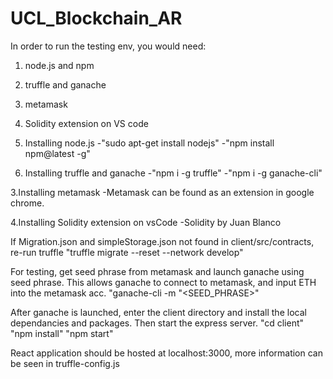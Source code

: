 # UCL_Blockchain_AR

In order to run the testing env, you would need:
1. node.js and npm
2. truffle and ganache 
3. metamask 
4. Solidity extension on VS code

1. Installing node.js 
  -"sudo apt-get install nodejs"
  -"npm install npm@latest -g"

2. Installing truffle and ganache 
  -"npm i -g truffle"
  -"npm i -g ganache-cli"
  
 3.Installing metamask
  -Metamask can be found as an extension in google chrome.
  
 4.Installing Solidity extension on vsCode
  -Solidity by Juan Blanco
 
If Migration.json and simpleStorage.json not found in client/src/contracts, re-run truffle 
"truffle migrate --reset --network develop"

For testing, get seed phrase from metamask and launch ganache using seed phrase. This allows ganache to connect to metamask, and input ETH into the metamask acc.
"ganache-cli -m "<SEED_PHRASE>"

After ganache is launched, enter the client directory and install the local dependancies and packages. Then start the express server.
"cd client"
"npm install" 
"npm start"

React application should be hosted at localhost:3000, more information can be seen in truffle-config.js
